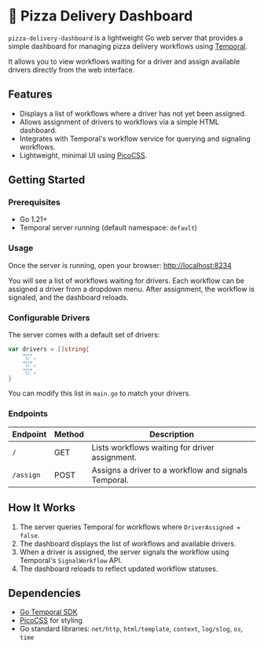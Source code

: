 # 🍕 Pizza Delivery Dashboard

`pizza-delivery-dashboard` is a lightweight Go web server that provides 
a simple dashboard for managing pizza delivery workflows using [Temporal](https://temporal.io/). 

It allows you to view workflows waiting for a driver and assign 
available drivers directly from the web interface.

## Features

- Displays a list of workflows where a driver has not yet been assigned.
- Allows assignment of drivers to workflows via a simple HTML dashboard.
- Integrates with Temporal's workflow service for querying and signaling workflows.
- Lightweight, minimal UI using [PicoCSS](https://picocss.com/).

## Getting Started

### Prerequisites

- Go 1.21+  
- Temporal server running (default namespace: `default`)  

### Usage

Once the server is running, open your browser: <http://localhost:8234>

You will see a list of workflows waiting for drivers. 
Each workflow can be assigned a driver from a dropdown menu. 
After assignment, the workflow is signaled, and the dashboard reloads.

### Configurable Drivers

The server comes with a default set of drivers:

```go
var drivers = []string{
    "🧒",
    "👴",
    "👲",
}
```

You can modify this list in `main.go` to match your drivers.

### Endpoints

| Endpoint       | Method | Description |
|----------------|--------|-------------|
| `/`            | GET    | Lists workflows waiting for driver assignment. |
| `/assign`      | POST   | Assigns a driver to a workflow and signals Temporal. |

## How It Works

1. The server queries Temporal for workflows where `DriverAssigned = false`.
2. The dashboard displays the list of workflows and available drivers.
3. When a driver is assigned, the server signals the workflow using Temporal's `SignalWorkflow` API.
4. The dashboard reloads to reflect updated workflow statuses.

## Dependencies

- [Go Temporal SDK](https://pkg.go.dev/go.temporal.io/sdk)
- [PicoCSS](https://picocss.com/) for styling
- Go standard libraries: `net/http`, `html/template`, `context`, `log/slog`, `os`, `time`
